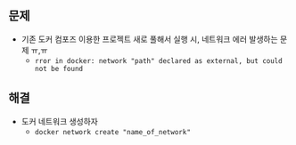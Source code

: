 ## 문제
- 기존 도커 컴포즈 이용한 프로젝트 새로 풀해서 실행 시, 네트워크 에러 발생하는 문제 ㅠ,ㅠ
  - `rror in docker: network "path" declared as external, but could not be found`
## 해결
- 도커 네트워크 생성하자
  - `docker network create "name_of_network"`
